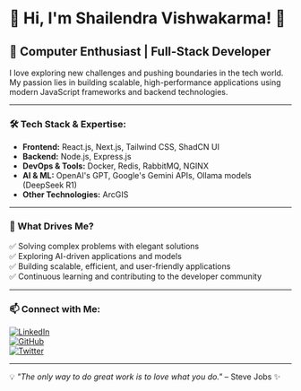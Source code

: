 # 🚀 Hi, I'm Shailendra Vishwakarma! 👋

## 🌟 Computer Enthusiast | Full-Stack Developer

I love exploring new challenges and pushing boundaries in the tech world. My passion lies in building scalable, high-performance applications using modern JavaScript frameworks and backend technologies. 

---

### 🛠️ Tech Stack & Expertise:

- **Frontend:** React.js, Next.js, Tailwind CSS, ShadCN UI
- **Backend:** Node.js, Express.js
- **DevOps & Tools:** Docker, Redis, RabbitMQ, NGINX
- **AI & ML:** OpenAI's GPT, Google's Gemini APIs, Ollama models (DeepSeek R1)
- **Other Technologies:** ArcGIS

---

### 🚀 What Drives Me?
✅ Solving complex problems with elegant solutions  
✅ Exploring AI-driven applications and models  
✅ Building scalable, efficient, and user-friendly applications  
✅ Continuous learning and contributing to the developer community  

---

### 📫 Connect with Me:
[![LinkedIn](https://img.shields.io/badge/LinkedIn-blue?style=for-the-badge&logo=linkedin)](https://www.linkedin.com/in/shailendra-v/)  
[![GitHub](https://img.shields.io/badge/GitHub-black?style=for-the-badge&logo=github)](https://github.com/Shailendra-vi)  
[![Twitter](https://img.shields.io/badge/Twitter-blue?style=for-the-badge&logo=twitter)](https://x.com/SaVskrma)  

---

💡 _"The only way to do great work is to love what you do."_ – Steve Jobs ✨
